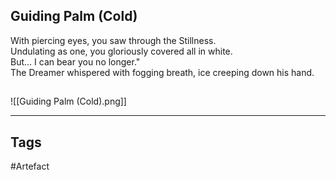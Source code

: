 ## Guiding Palm (Cold)
With piercing eyes, you saw through the Stillness.  
Undulating as one, you gloriously covered all in white.  
But... I can bear you no longer."  
The Dreamer whispered with fogging breath, ice creeping down his hand.
## 
![[Guiding Palm (Cold).png]]

---
## Tags
#Artefact